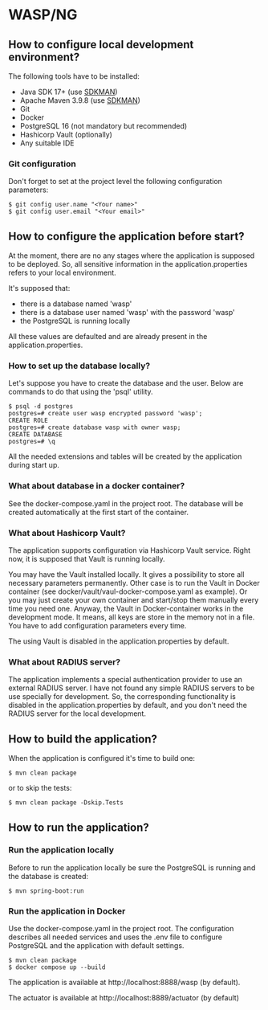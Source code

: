 # WASP/NG

## How to configure local development environment?

The following tools have to be installed:

- Java SDK 17+ (use [SDKMAN](https://sdkman.io))
- Apache Maven 3.9.8 (use [SDKMAN](https://sdkman.io))
- Git
- Docker
- PostgreSQL 16 (not mandatory but recommended)
- Hashicorp Vault (optionally)
- Any suitable IDE

### Git configuration

Don't forget to set at the project level the following configuration parameters:

```
$ git config user.name "<Your name>"
$ git config user.email "<Your email>"
```

## How to configure the application before start?

At the moment, there are no any stages where the application is supposed to be deployed.
So, all sensitive information in the application.properties refers to your local environment.

It's supposed that:

- there is a database named 'wasp'
- there is a database user named 'wasp' with the password 'wasp'
- the PostgreSQL is running locally

All these values are defaulted and are already present in the application.properties.

### How to set up the database locally?

Let's suppose you have to create the database and the user. Below are commands to do that using the 'psql' utility.

```
$ psql -d postgres
postgres=# create user wasp encrypted password 'wasp';
CREATE ROLE
postgres=# create database wasp with owner wasp;
CREATE DATABASE
postgres=# \q
```

All the needed extensions and tables will be created by the application during start up.

### What about database in a docker container?

See the docker-compose.yaml in the project root. The database will be created automatically at the first start of the
container.

### What about Hashicorp Vault?

The application supports configuration via Hashicorp Vault service. Right now, it is supposed that Vault is running
locally.

You may have the Vault installed locally. It gives a possibility to store all necessary parameters permanently.
Other case is to run the Vault in Docker container (see docker/vault/vaul-docker-compose.yaml as example).
Or you may just create your own container and start/stop them manually every time you need one.
Anyway, the Vault in Docker-container works in the development mode. It means, all keys are store in the memory not in a
file.
You have to add configuration parameters every time.

The using Vault is disabled in the application.properties by default.

### What about RADIUS server?

The application implements a special authentication provider to use an external RADIUS server.
I have not found any simple RADIUS servers to be use specially for development.
So, the corresponding functionality is disabled in the application.properties by default, and you don't need the RADIUS
server for the local development.

## How to build the application?

When the application is configured it's time to build one:

```
$ mvn clean package
```

or to skip the tests:

```
$ mvn clean package -Dskip.Tests
```

## How to run the application?

### Run the application locally

Before to run the application locally be sure the PostgreSQL is running and the database is created:

```
$ mvn spring-boot:run
```

### Run the application in Docker

Use the docker-compose.yaml in the project root. The configuration describes all needed services and uses the .env file
to configure PostgreSQL and the application with default settings.

```
$ mvn clean package
$ docker compose up --build
```

The application is available at http://localhost:8888/wasp (by default).

The actuator is available at http://localhost:8889/actuator (by default)